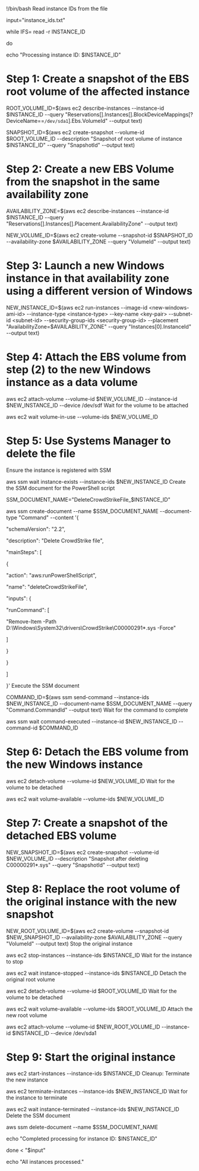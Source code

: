 
!/bin/bash
Read instance IDs from the file

input="instance_ids.txt"

while IFS= read -r INSTANCE_ID

do

echo "Processing instance ID: $INSTANCE_ID"

# Step 1: Create a snapshot of the EBS root volume of the affected instance 

ROOT_VOLUME_ID=$(aws ec2 describe-instances --instance-id $INSTANCE_ID --query "Reservations[].Instances[].BlockDeviceMappings[?DeviceName==`/dev/sda1`].Ebs.VolumeId" --output text)

SNAPSHOT_ID=$(aws ec2 create-snapshot --volume-id $ROOT_VOLUME_ID --description "Snapshot of root volume of instance $INSTANCE_ID" --query "SnapshotId" --output text)

# Step 2: Create a new EBS Volume from the snapshot in the same availability zone

AVAILABILITY_ZONE=$(aws ec2 describe-instances --instance-id $INSTANCE_ID --query "Reservations[].Instances[].Placement.AvailabilityZone" --output text)

NEW_VOLUME_ID=$(aws ec2 create-volume --snapshot-id $SNAPSHOT_ID --availability-zone $AVAILABILITY_ZONE --query "VolumeId" --output text)

# Step 3: Launch a new Windows instance in that availability zone using a different version of Windows

NEW_INSTANCE_ID=$(aws ec2 run-instances --image-id <new-windows-ami-id> --instance-type <instance-type> --key-name <key-pair> --subnet-id <subnet-id> --security-group-ids <security-group-id> --placement "AvailabilityZone=$AVAILABILITY_ZONE" --query "Instances[0].InstanceId" --output text)

# Step 4: Attach the EBS volume from step (2) to the new Windows instance as a data volume

aws ec2 attach-volume --volume-id $NEW_VOLUME_ID --instance-id $NEW_INSTANCE_ID --device /dev/sdf
Wait for the volume to be attached

aws ec2 wait volume-in-use --volume-ids $NEW_VOLUME_ID

# Step 5: Use Systems Manager to delete the file
Ensure the instance is registered with SSM

aws ssm wait instance-exists --instance-ids $NEW_INSTANCE_ID
Create the SSM document for the PowerShell script

SSM_DOCUMENT_NAME="DeleteCrowdStrikeFile_$INSTANCE_ID"

aws ssm create-document --name $SSM_DOCUMENT_NAME --document-type "Command" --content '{

"schemaVersion": "2.2",

"description": "Delete CrowdStrike file",

"mainSteps": [

{

"action": "aws:runPowerShellScript",

"name": "deleteCrowdStrikeFile",

"inputs": {

"runCommand": [

"Remove-Item -Path D:\\Windows\\System32\\drivers\\CrowdStrike\\C00000291*.sys -Force"

]

}

}

]

}'
Execute the SSM document

COMMAND_ID=$(aws ssm send-command --instance-ids $NEW_INSTANCE_ID --document-name $SSM_DOCUMENT_NAME --query "Command.CommandId" --output text)
Wait for the command to complete

aws ssm wait command-executed --instance-id $NEW_INSTANCE_ID --command-id $COMMAND_ID

# Step 6: Detach the EBS volume from the new Windows instance

aws ec2 detach-volume --volume-id $NEW_VOLUME_ID
Wait for the volume to be detached

aws ec2 wait volume-available --volume-ids $NEW_VOLUME_ID

# Step 7: Create a snapshot of the detached EBS volume

NEW_SNAPSHOT_ID=$(aws ec2 create-snapshot --volume-id $NEW_VOLUME_ID --description "Snapshot after deleting C00000291*.sys" --query "SnapshotId" --output text)

# Step 8: Replace the root volume of the original instance with the new snapshot

NEW_ROOT_VOLUME_ID=$(aws ec2 create-volume --snapshot-id $NEW_SNAPSHOT_ID --availability-zone $AVAILABILITY_ZONE --query "VolumeId" --output text)
Stop the original instance

aws ec2 stop-instances --instance-ids $INSTANCE_ID
Wait for the instance to stop

aws ec2 wait instance-stopped --instance-ids $INSTANCE_ID
Detach the original root volume

aws ec2 detach-volume --volume-id $ROOT_VOLUME_ID
Wait for the volume to be detached

aws ec2 wait volume-available --volume-ids $ROOT_VOLUME_ID
Attach the new root volume

aws ec2 attach-volume --volume-id $NEW_ROOT_VOLUME_ID --instance-id $INSTANCE_ID --device /dev/sda1

# Step 9: Start the original instance

aws ec2 start-instances --instance-ids $INSTANCE_ID
Cleanup: Terminate the new instance

aws ec2 terminate-instances --instance-ids $NEW_INSTANCE_ID
Wait for the instance to terminate

aws ec2 wait instance-terminated --instance-ids $NEW_INSTANCE_ID
Delete the SSM document

aws ssm delete-document --name $SSM_DOCUMENT_NAME

echo "Completed processing for instance ID: $INSTANCE_ID"

done < "$input"

echo "All instances processed."
